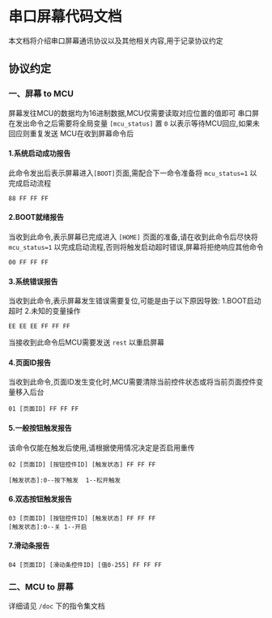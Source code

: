 # 串口屏幕代码文档
本文档将介绍串口屏幕通讯协议以及其他相关内容,用于记录协议约定

## 协议约定
### 一、屏幕 to MCU
屏幕发往MCU的数据均为16进制数据,MCU仅需要读取对应位置的值即可
串口屏在发出命令之后需要将全局变量 `[mcu_status]` 置 `0` 以表示等待MCU回应,如果未回应则重复发送
MCU在收到屏幕命令后
#### 1.系统启动成功报告
此命令发出后表示屏幕进入`[BOOT]`页面,需配合下一命令准备将 `mcu_status=1` 以完成启动流程
```
88 FF FF FF
```
#### 2.BOOT就绪报告
当收到此命令,表示屏幕已完成进入 `[HOME]` 页面的准备,请在收到此命令后尽快将 `mcu_status=1` 以完成启动流程,否则将触发启动超时错误,屏幕将拒绝响应其他命令
```
00 FF FF FF
```
#### 3.系统错误报告
当收到此命令,表示屏幕发生错误需要复位,可能是由于以下原因导致:
1.BOOT启动超时
2.未知的变量操作
```
EE EE EE FF FF FF
```
当接收到此命令后MCU需要发送 `rest` 以重启屏幕
#### 4.页面ID报告
当收到此命令,页面ID发生变化时,MCU需要清除当前控件状态或将当前页面控件变量移入后台
```
01 [页面ID] FF FF FF
```
#### 5.一般按钮触发报告
该命令仅能在触发后使用,请根据使用情况决定是否启用重传
```
02 [页面ID] [按钮控件ID] [触发状态] FF FF FF

[触发状态]:0--按下触发	1--松开触发
```
#### 6.双态按钮触发报告
```
03 [页面ID] [按钮控件ID] [触发状态] FF FF FF
[触发状态]:0--关	1--开启
```
#### 7.滑动条报告
```
04 [页面ID] [滑动条控件ID] [值0-255] FF FF FF
```




### 二、MCU to 屏幕
详细请见 `/doc` 下的指令集文档